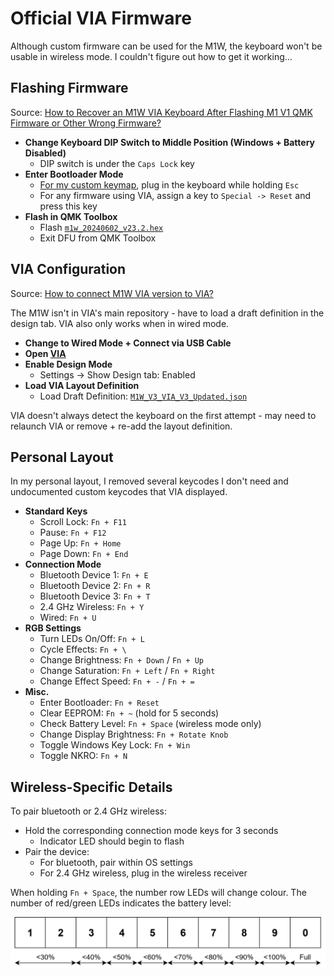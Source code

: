 # Official VIA Firmware

Although custom firmware can be used for the M1W, the keyboard won't be usable in wireless mode. I couldn't figure out how to get it working...

## Flashing Firmware

Source: [How to Recover an M1W VIA Keyboard After Flashing M1 V1 QMK Firmware or Other Wrong Firmware?](https://www.monsgeek.com/faq/how-to-recover-an-m1w-via-keyboard-after-flashing-m1-qmk-firmware-or-other-wrong-firmware/)

- **Change Keyboard DIP Switch to Middle Position (Windows + Battery Disabled)**
  - DIP switch is under the `Caps Lock` key
- **Enter Bootloader Mode**
  - [For my custom keymap](../keymaps/ace4896), plug in the keyboard while holding `Esc`
  - For any firmware using VIA, assign a key to `Special -> Reset` and press this key
- **Flash in QMK Toolbox**
  - Flash [`m1w_20240602_v23.2.hex`](./m1w_20240602_v23.2.hex)
  - Exit DFU from QMK Toolbox

## VIA Configuration

Source: [How to connect M1W VIA version to VIA?](https://www.monsgeek.com/faq/how-to-connect-m1w-via-version-to-via/)

The M1W isn't in VIA's main repository - have to load a draft definition in the design tab. VIA also only works when in wired mode.

- **Change to Wired Mode + Connect via USB Cable**
- **Open [VIA](https://usevia.app/)**
- **Enable Design Mode**
  - Settings -\> Show Design tab: Enabled
- **Load VIA Layout Definition**
  - Load Draft Definition: [`M1W_V3_VIA_V3_Updated.json`](../via-definitions/M1W_V3_VIA_V3_Updated.json)

VIA doesn't always detect the keyboard on the first attempt - may need to relaunch VIA or remove + re-add the layout definition.

## Personal Layout

In my personal layout, I removed several keycodes I don't need and undocumented custom keycodes that VIA displayed.

- **Standard Keys**
  - Scroll Lock: `Fn + F11`
  - Pause: `Fn + F12`
  - Page Up: `Fn + Home`
  - Page Down: `Fn + End`
- **Connection Mode**
  - Bluetooth Device 1: `Fn + E`
  - Bluetooth Device 2: `Fn + R`
  - Bluetooth Device 3: `Fn + T`
  - 2.4 GHz Wireless: `Fn + Y`
  - Wired: `Fn + U`
- **RGB Settings**
  - Turn LEDs On/Off: `Fn + L`
  - Cycle Effects: `Fn + \`
  - Change Brightness: `Fn + Down` / `Fn + Up`
  - Change Saturation: `Fn + Left` / `Fn + Right`
  - Change Effect Speed: `Fn + -` / `Fn + =`
- **Misc.**
  - Enter Bootloader: `Fn + Reset`
  - Clear EEPROM: `Fn + ~` (hold for 5 seconds)
  - Check Battery Level: `Fn + Space` (wireless mode only)
  - Change Display Brightness: `Fn + Rotate Knob`
  - Toggle Windows Key Lock: `Fn + Win`
  - Toggle NKRO: `Fn + N`

## Wireless-Specific Details

To pair bluetooth or 2.4 GHz wireless:

- Hold the corresponding connection mode keys for 3 seconds
  - Indicator LED should begin to flash
- Pair the device:
  - For bluetooth, pair within OS settings
  - For 2.4 GHz wireless, plug in the wireless receiver

When holding `Fn + Space`, the number row LEDs will change colour. The number of red/green LEDs indicates the battery level:

![Battery Level Indicator](./battery-level.svg)
